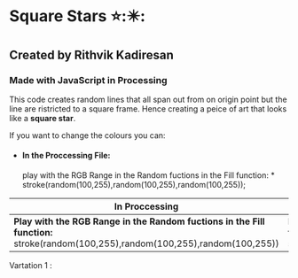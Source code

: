 # Square Stars :star:::eight_pointed_black_star::
## Created by Rithvik Kadiresan 
### Made with JavaScript in Processing

This code creates random lines that all span out from on origin point but the line are ristricted to a square frame. Hence creating a peice of art that looks like a **square star**.

If you want to change the colours you can:
* <h4>In the Proccessing File:</h4>  play with the RGB Range in the Random fuctions in the Fill function:
    * stroke(random(100,255),random(100,255),random(100,255));

In Proccessing | In P5.js
-------------- | ------------------------------------------------------------------------------------------
**Play with the RGB Range in the Random fuctions in the Fill function:** stroke(random(100,255),random(100,255),random(100,255))| **Play with the RGB Range in the Random fuctions in the Fill function:** stroke(random(100,255),random(100,255),random(100,255))




Vartation 1 : 

